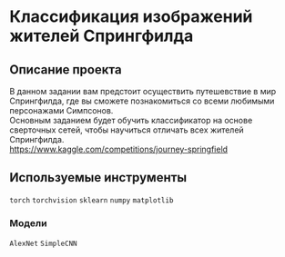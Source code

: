 # Классификация изображений жителей Спрингфилда

## Описание проекта

В данном задании вам предстоит осуществить путешевствие в мир Спрингфилда, где вы сможете познакомиться со всеми любимыми персонажами Симпсонов.  
Основным заданием будет обучить классификатор на основе сверточных сетей, чтобы научиться отличать всех жителей Спрингфилда.  
https://www.kaggle.com/competitions/journey-springfield

## Используемые инструменты

`torch` `torchvision` `sklearn` `numpy` `matplotlib`

### Модели

`AlexNet` `SimpleCNN`
